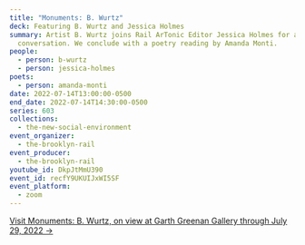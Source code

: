```yaml
---
title: "Monuments: B. Wurtz"
deck: Featuring B. Wurtz and Jessica Holmes
summary: Artist B. Wurtz joins Rail ArTonic Editor Jessica Holmes for a
  conversation. We conclude with a poetry reading by Amanda Monti.
people:
  - person: b-wurtz
  - person: jessica-holmes
poets:
  - person: amanda-monti
date: 2022-07-14T13:00:00-0500
end_date: 2022-07-14T14:30:00-0500
series: 603
collections:
  - the-new-social-environment
event_organizer:
  - the-brooklyn-rail
event_producer:
  - the-brooklyn-rail
youtube_id: DkpJtMmU390
event_id: recfY9UKUIJxWI5SF
event_platform:
  - zoom
---
```

[Visit Monuments: B. Wurtz, on view at Garth Greenan Gallery through July 29, 2022 →](https://www.garthgreenan.com/exhibitions/b-wurtz-monuments/press-release)